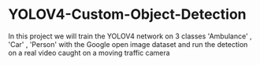 # YOLOV4-Custom-Object-Detection
In this project we will train the YOLOV4 network on 3 classes 'Ambulance' , 'Car' , 'Person' with the Google open image dataset  and run the detection on a real video caught on a moving traffic camera
